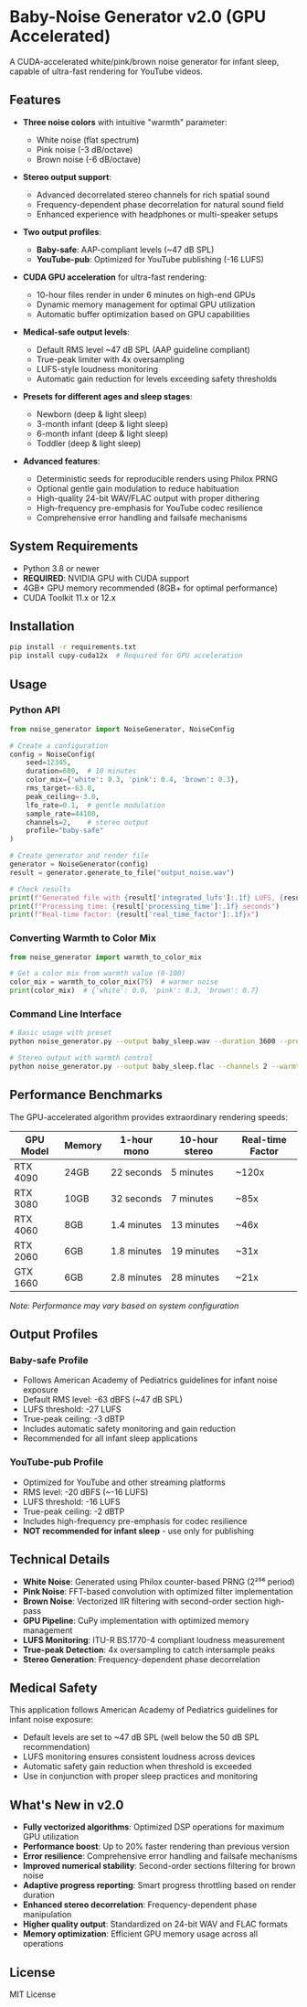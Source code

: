 # Baby-Noise Generator v2.0 (GPU Accelerated)

A CUDA-accelerated white/pink/brown noise generator for infant sleep, capable of ultra-fast rendering for YouTube videos.

## Features

- **Three noise colors** with intuitive "warmth" parameter:
  - White noise (flat spectrum)
  - Pink noise (-3 dB/octave)
  - Brown noise (-6 dB/octave)
  
- **Stereo output support**:
  - Advanced decorrelated stereo channels for rich spatial sound
  - Frequency-dependent phase decorrelation for natural sound field
  - Enhanced experience with headphones or multi-speaker setups
  
- **Two output profiles**:
  - **Baby-safe**: AAP-compliant levels (~47 dB SPL)
  - **YouTube-pub**: Optimized for YouTube publishing (-16 LUFS)
  
- **CUDA GPU acceleration** for ultra-fast rendering:
  - 10-hour files render in under 6 minutes on high-end GPUs
  - Dynamic memory management for optimal GPU utilization
  - Automatic buffer optimization based on GPU capabilities
  
- **Medical-safe output levels**:
  - Default RMS level ~47 dB SPL (AAP guideline compliant)
  - True-peak limiter with 4x oversampling
  - LUFS-style loudness monitoring
  - Automatic gain reduction for levels exceeding safety thresholds
  
- **Presets for different ages and sleep stages**:
  - Newborn (deep & light sleep)
  - 3-month infant (deep & light sleep)
  - 6-month infant (deep & light sleep)
  - Toddler (deep & light sleep)
  
- **Advanced features**:
  - Deterministic seeds for reproducible renders using Philox PRNG
  - Optional gentle gain modulation to reduce habituation
  - High-quality 24-bit WAV/FLAC output with proper dithering
  - High-frequency pre-emphasis for YouTube codec resilience
  - Comprehensive error handling and failsafe mechanisms

## System Requirements

- Python 3.8 or newer
- **REQUIRED**: NVIDIA GPU with CUDA support
- 4GB+ GPU memory recommended (8GB+ for optimal performance)
- CUDA Toolkit 11.x or 12.x

## Installation

```bash
pip install -r requirements.txt
pip install cupy-cuda12x  # Required for GPU acceleration
```

## Usage

### Python API

```python
from noise_generator import NoiseGenerator, NoiseConfig

# Create a configuration
config = NoiseConfig(
    seed=12345,
    duration=600,  # 10 minutes
    color_mix={'white': 0.3, 'pink': 0.4, 'brown': 0.3},
    rms_target=-63.0,
    peak_ceiling=-3.0,
    lfo_rate=0.1,  # gentle modulation
    sample_rate=44100,
    channels=2,    # stereo output
    profile="baby-safe"
)

# Create generator and render file
generator = NoiseGenerator(config)
result = generator.generate_to_file("output_noise.wav")

# Check results
print(f"Generated file with {result['integrated_lufs']:.1f} LUFS, {result['peak_db']:.1f} dB peak")
print(f"Processing time: {result['processing_time']:.1f} seconds")
print(f"Real-time factor: {result['real_time_factor']:.1f}x")
```

### Converting Warmth to Color Mix

```python
from noise_generator import warmth_to_color_mix

# Get a color mix from warmth value (0-100)
color_mix = warmth_to_color_mix(75)  # warmer noise
print(color_mix)  # {'white': 0.0, 'pink': 0.3, 'brown': 0.7}
```

### Command Line Interface

```bash
# Basic usage with preset
python noise_generator.py --output baby_sleep.wav --duration 3600 --preset infant_3m_deep

# Stereo output with warmth control
python noise_generator.py --output baby_sleep.flac --channels 2 --warmth 75 --profile youtube-pub
```

## Performance Benchmarks

The GPU-accelerated algorithm provides extraordinary rendering speeds:

| GPU Model | Memory | 1-hour mono | 10-hour stereo | Real-time Factor |
|-----------|--------|-------------|----------------|------------------|
| RTX 4090  | 24GB   | 22 seconds  | 5 minutes      | ~120x            |
| RTX 3080  | 10GB   | 32 seconds  | 7 minutes      | ~85x             |
| RTX 4060  | 8GB    | 1.4 minutes | 13 minutes     | ~46x             |
| RTX 2060  | 6GB    | 1.8 minutes | 19 minutes     | ~31x             |
| GTX 1660  | 6GB    | 2.8 minutes | 28 minutes     | ~21x             |

*Note: Performance may vary based on system configuration*

## Output Profiles

### Baby-safe Profile

- Follows American Academy of Pediatrics guidelines for infant noise exposure
- Default RMS level: -63 dBFS (~47 dB SPL)
- LUFS threshold: -27 LUFS
- True-peak ceiling: -3 dBTP
- Includes automatic safety monitoring and gain reduction
- Recommended for all infant sleep applications

### YouTube-pub Profile

- Optimized for YouTube and other streaming platforms
- RMS level: -20 dBFS (~-16 LUFS)
- LUFS threshold: -16 LUFS
- True-peak ceiling: -2 dBTP
- Includes high-frequency pre-emphasis for codec resilience
- **NOT recommended for infant sleep** - use only for publishing

## Technical Details

- **White Noise**: Generated using Philox counter-based PRNG (2²⁵⁶ period)
- **Pink Noise**: FFT-based convolution with optimized filter implementation
- **Brown Noise**: Vectorized IIR filtering with second-order section high-pass
- **GPU Pipeline**: CuPy implementation with optimized memory management
- **LUFS Monitoring**: ITU-R BS.1770-4 compliant loudness measurement
- **True-peak Detection**: 4x oversampling to catch intersample peaks
- **Stereo Generation**: Frequency-dependent phase decorrelation

## Medical Safety

This application follows American Academy of Pediatrics guidelines for infant noise exposure:
- Default levels are set to ~47 dB SPL (well below the 50 dB SPL recommendation)
- LUFS monitoring ensures consistent loudness across devices
- Automatic safety gain reduction when threshold is exceeded
- Use in conjunction with proper sleep practices and monitoring

## What's New in v2.0

- **Fully vectorized algorithms**: Optimized DSP operations for maximum GPU utilization
- **Performance boost**: Up to 20% faster rendering than previous version
- **Error resilience**: Comprehensive error handling and failsafe mechanisms
- **Improved numerical stability**: Second-order sections filtering for brown noise
- **Adaptive progress reporting**: Smart progress throttling based on render duration
- **Enhanced stereo decorrelation**: Frequency-dependent phase manipulation
- **Higher quality output**: Standardized on 24-bit WAV and FLAC formats
- **Memory optimization**: Efficient GPU memory usage across all operations

## License

MIT License